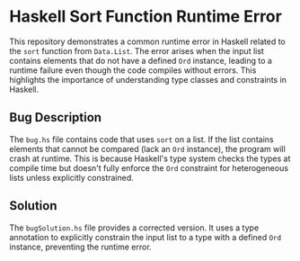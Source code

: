 # Haskell Sort Function Runtime Error

This repository demonstrates a common runtime error in Haskell related to the `sort` function from `Data.List`.  The error arises when the input list contains elements that do not have a defined `Ord` instance, leading to a runtime failure even though the code compiles without errors. This highlights the importance of understanding type classes and constraints in Haskell.

## Bug Description

The `bug.hs` file contains code that uses `sort` on a list. If the list contains elements that cannot be compared (lack an `Ord` instance), the program will crash at runtime.  This is because Haskell's type system checks the types at compile time but doesn't fully enforce the `Ord` constraint for heterogeneous lists unless explicitly constrained.

## Solution

The `bugSolution.hs` file provides a corrected version. It uses a type annotation to explicitly constrain the input list to a type with a defined `Ord` instance, preventing the runtime error.